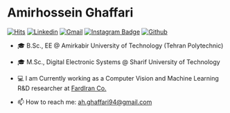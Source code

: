 <h1> Amirhossein Ghaffari </h1>

<!-- </a> <a href="https://www.github.com/hejazizo" target="_blank" rel="noreferrer"><img
src="https://img.shields.io/github/followers/hejazizo?logo=github&style=for-the-badge&color=0891b2&labelColor=1c1917" /></a> -->
[![Hits](https://hits.seeyoufarm.com/api/count/incr/badge.svg?url=https%3A%2F%2Fgithub.com%2FAhghaffari&count_bg=%2379C83D&title_bg=%23555555&icon=&icon_color=%23E7E7E7&title=hits&edge_flat=false)](https://hits.seeyoufarm.com)
[![Linkedin](https://img.shields.io/badge/-LinkedIn-blue?style=flat&logo=Linkedin&logoColor=white)](https://www.linkedin.com/in/amirhosseinghaffari/)
[![Gmail](https://img.shields.io/badge/-Gmail-c14438?style=flat&logo=Gmail&logoColor=white)](mailto:ah.ghaffari94@gmail.com)
[![Instagram Badge](https://img.shields.io/badge/-Instagram-purple?logo=instagram&logoColor=white&link=https://instagram.com/ali.hejazzii/)](https://www.instagram.com/amirhosseinghf)
[![Github](https://img.shields.io/github/followers/ahghaffari?label=Follow&style=social)](https://github.com/Ahghaffari)

- 🎓 B.Sc., EE @ Amirkabir University of Technology (Tehran Polytechnic)
- 🎓 M.Sc., Digital Electronic Systems @ Sharif University of Technology
- 💻 I am Currently working as a Computer Vision and Machine Learning R&D researcher at [FardIran Co.](https://www.towzin.com/)

- 📫 How to reach me: ah.ghaffari94@gmail.com
